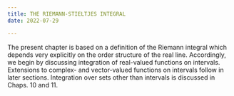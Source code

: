 ```yaml
---
title: THE RIEMANN-STIELTJES INTEGRAL
date: 2022-07-29

---
```


The present chapter is based on a definition of the Riemann integral which depends very explicitly on the order structure of the real line. Accordingly, we begin by discussing integration of real-valued functions on intervals. Extensions to complex- and vector-valued functions on intervals follow in later sections. Integration over sets other than intervals is discussed in Chaps. 10 and $11 .$